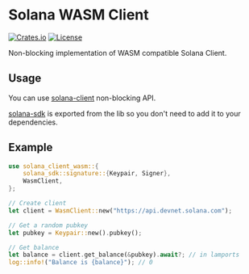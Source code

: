 # Solana WASM Client

[![Crates.io](https://img.shields.io/crates/v/solana-client-wasm.svg)](https://crates.io/crates/solana-client-wasm) [![License](https://img.shields.io/badge/license-Apache%202.0-blue.svg)](https://github.com/solana-playground/solana-playground/blob/master/LICENSE-APACHE)

Non-blocking implementation of WASM compatible Solana Client.

## Usage

You can use [solana-client](https://docs.rs/solana-client/1.11.0/solana_client/nonblocking/rpc_client/struct.RpcClient.html) non-blocking API.

[solana-sdk](https://docs.rs/solana-sdk/1.11.0/solana_sdk/index.html) is exported from the lib so you don't need to add it to your dependencies.

## Example

```rust
use solana_client_wasm::{
    solana_sdk::signature::{Keypair, Signer},
    WasmClient,
};

// Create client
let client = WasmClient::new("https://api.devnet.solana.com");

// Get a random pubkey
let pubkey = Keypair::new().pubkey();

// Get balance
let balance = client.get_balance(&pubkey).await?; // in lamports
log::info!("Balance is {balance}"); // 0
```
